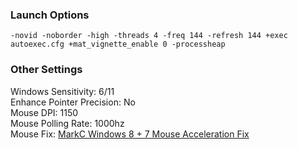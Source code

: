 ### **Launch Options**
	-novid -noborder -high -threads 4 -freq 144 -refresh 144 +exec autoexec.cfg +mat_vignette_enable 0 -processheap

### **Other Settings**

Windows Sensitivity: 6/11 <br>
Enhance Pointer Precision: No <br>
Mouse DPI: 1150 <br>
Mouse Polling Rate: 1000hz <br>
Mouse Fix: [MarkC Windows 8 + 7 Mouse Acceleration Fix](http://donewmouseaccel.blogspot.com/2010/03/markc-windows-7-mouse-acceleration-fix.html) <br>
